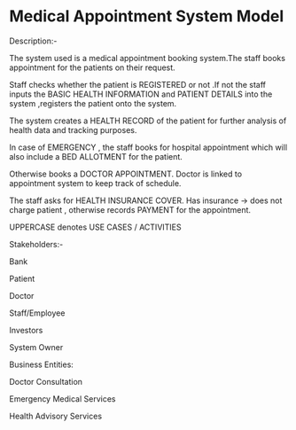 # Medical Appointment System Model

Description:-

The system used is a medical appointment booking system.The staff books appointment for the patients on their request. 

Staff checks whether the patient is REGISTERED or not .If not the staff inputs the BASIC HEALTH INFORMATION and PATIENT DETAILS into the system ,registers the patient onto the system.

The system creates a HEALTH RECORD of the patient for further analysis of health data and tracking purposes. 

In case of EMERGENCY , the staff books for hospital appointment which will also include a BED ALLOTMENT for the patient.

Otherwise books a DOCTOR APPOINTMENT. Doctor is linked to appointment system to keep track of schedule.

The staff asks for HEALTH INSURANCE COVER. Has insurance -> does not charge patient , otherwise records PAYMENT for the appointment.



UPPERCASE denotes USE CASES / ACTIVITIES



Stakeholders:-

Bank

Patient

Doctor

Staff/Employee

Investors

System Owner



Business Entities:

Doctor Consultation

Emergency Medical Services

Health Advisory Services
